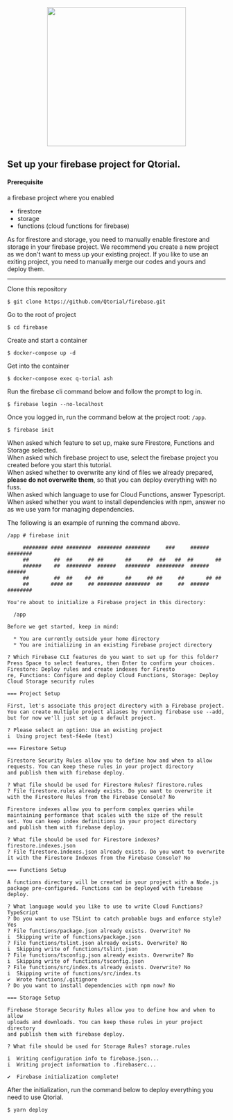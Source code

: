 <div align="center">
  <img src="https://user-images.githubusercontent.com/58778841/73591971-6bf62500-4538-11ea-95fe-c2f17613d0d5.png" width="320px">
</div>

## Set up your firebase project for Qtorial.

#### Prerequisite
a firebase project where you enabled
  - firestore
  - storage
  - functions (cloud functions for firebase)
  
As for firestore and storage, you need to manually enable firestore and storage in your firebase project.
We recommend you create a new project as we don't want to mess up your existing project. 
If you like to use an exiting project, you need to manually merge our codes and yours and deploy them.

---
Clone this repository
```
$ git clone https://github.com/Qtorial/firebase.git
```
Go to the root of project
```
$ cd firebase
```
Create and start a container
```
$ docker-compose up -d
```
Get into the container
```
$ docker-compose exec q-torial ash
```
Run the firebase cli command below and follow the prompt to log in.
```
$ firebase login --no-localhost
```
Once you logged in, run the command below at the project root: `/app`.
```
$ firebase init
```
When asked which feature to set up, make sure Firestore, Functions and Storage selected.  
When asked which firebase project to use, select the firebase project you created before you start this tutorial.  
When asked whether to overwrite any kind of files we already prepared, **please do not overwrite them**, so that you can deploy everything with no fuss.  
When asked which language to use for Cloud Functions, answer Typescript.  
When asked whether you want to install dependencies with npm, answer no as we use yarn for managing dependencies.

The following is an example of running the command above. 
```
/app # firebase init

     ######## #### ########  ######## ########     ###     ######  ########
     ##        ##  ##     ## ##       ##     ##  ##   ##  ##       ##
     ######    ##  ########  ######   ########  #########  ######  ######
     ##        ##  ##    ##  ##       ##     ## ##     ##       ## ##
     ##       #### ##     ## ######## ########  ##     ##  ######  ########

You're about to initialize a Firebase project in this directory:

  /app

Before we get started, keep in mind:

  * You are currently outside your home directory
  * You are initializing in an existing Firebase project directory

? Which Firebase CLI features do you want to set up for this folder? Press Space to select features, then Enter to confirm your choices. Firestore: Deploy rules and create indexes for Firesto
re, Functions: Configure and deploy Cloud Functions, Storage: Deploy Cloud Storage security rules

=== Project Setup

First, let's associate this project directory with a Firebase project.
You can create multiple project aliases by running firebase use --add, 
but for now we'll just set up a default project.

? Please select an option: Use an existing project
i  Using project test-f4e4e (test)

=== Firestore Setup

Firestore Security Rules allow you to define how and when to allow
requests. You can keep these rules in your project directory
and publish them with firebase deploy.

? What file should be used for Firestore Rules? firestore.rules
? File firestore.rules already exists. Do you want to overwrite it with the Firestore Rules from the Firebase Console? No

Firestore indexes allow you to perform complex queries while
maintaining performance that scales with the size of the result
set. You can keep index definitions in your project directory
and publish them with firebase deploy.

? What file should be used for Firestore indexes? firestore.indexes.json
? File firestore.indexes.json already exists. Do you want to overwrite it with the Firestore Indexes from the Firebase Console? No

=== Functions Setup

A functions directory will be created in your project with a Node.js
package pre-configured. Functions can be deployed with firebase deploy.

? What language would you like to use to write Cloud Functions? TypeScript
? Do you want to use TSLint to catch probable bugs and enforce style? Yes
? File functions/package.json already exists. Overwrite? No
i  Skipping write of functions/package.json
? File functions/tslint.json already exists. Overwrite? No
i  Skipping write of functions/tslint.json
? File functions/tsconfig.json already exists. Overwrite? No
i  Skipping write of functions/tsconfig.json
? File functions/src/index.ts already exists. Overwrite? No
i  Skipping write of functions/src/index.ts
✔  Wrote functions/.gitignore
? Do you want to install dependencies with npm now? No

=== Storage Setup

Firebase Storage Security Rules allow you to define how and when to allow
uploads and downloads. You can keep these rules in your project directory
and publish them with firebase deploy.

? What file should be used for Storage Rules? storage.rules

i  Writing configuration info to firebase.json...
i  Writing project information to .firebaserc...

✔  Firebase initialization complete!

```
After the initialization, run the command below to deploy everything you need to use Qtorial. 
```
$ yarn deploy
```
